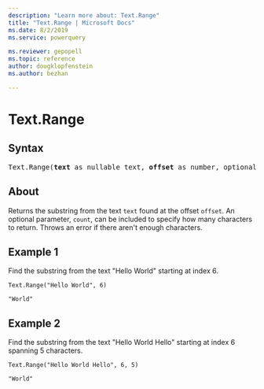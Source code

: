 ```yaml
---
description: "Learn more about: Text.Range"
title: "Text.Range | Microsoft Docs"
ms.date: 8/2/2019
ms.service: powerquery

ms.reviewer: gepopell
ms.topic: reference
author: dougklopfenstein
ms.author: bezhan

---
```

# Text.Range

## Syntax

<pre>
Text.Range(<b>text</b> as nullable text, <b>offset</b> as number, optional <b>count</b> as nullable number) as nullable text 
</pre>
  
## About  
Returns the substring from the text `text` found at the offset `offset`. An optional parameter, `count`, can be included to specify how many characters to return. Throws an error if there aren't enough characters.

## Example 1
Find the substring from the text "Hello World" starting at index 6.

```powerquery-m
Text.Range("Hello World", 6)
```

`"World"`

## Example 2
Find the substring from the text "Hello World Hello" starting at index 6 spanning 5 characters.

```powerquery-m
Text.Range("Hello World Hello", 6, 5)
```

`"World"`
